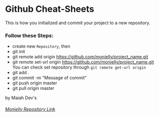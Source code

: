# Github Cheat-Sheets
This is how you initialized and commit your project to a new repository.  

### Follow these Steps:  
- create new `Repository`, then  
- git init  
- git remote add origin https://github.com/monielly/project_name.git  
- git remote set-url origin https://github.com/monielly/project_name.git  
 You can check set repository through `git remote get-url origin`
- git add .
- git commit -m "Message of commit"  
- git push origin master  
- git pull origin master  

by Maiah Dev's

###### [Monielly Repository Link](https://github.com/)  
